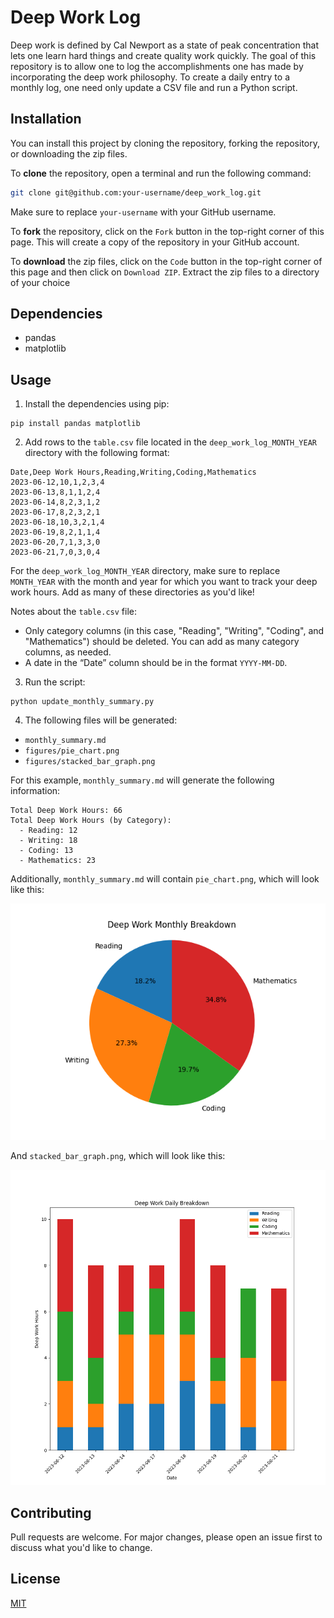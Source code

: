 # Deep Work Log

Deep work is defined by Cal Newport as a state of peak concentration that lets one learn hard things and create quality work quickly. The goal of this repository is to allow one to log the accomplishments one has made by incorporating the deep work philosophy. To create a daily entry to a monthly log, one need only update a CSV file and run a Python script.

## Installation

You can install this project by cloning the repository, forking the repository, or downloading the zip files.

To **clone** the repository, open a terminal and run the following command:

```sh
git clone git@github.com:your-username/deep_work_log.git
```

Make sure to replace `your-username` with your GitHub username.

To **fork** the repository, click on the `Fork` button in the top-right corner of this page. This will create a copy of the repository in your GitHub account.

To **download** the zip files, click on the `Code` button in the top-right corner of this page and then click on `Download ZIP`. Extract the zip files to a directory of your choice

## Dependencies

- pandas
- matplotlib

## Usage

1. Install the dependencies using pip:

```
pip install pandas matplotlib
```

2. Add rows to the `table.csv` file located in the `deep_work_log_MONTH_YEAR` directory with the following format:

```
Date,Deep Work Hours,Reading,Writing,Coding,Mathematics
2023-06-12,10,1,2,3,4
2023-06-13,8,1,1,2,4
2023-06-14,8,2,3,1,2
2023-06-17,8,2,3,2,1
2023-06-18,10,3,2,1,4
2023-06-19,8,2,1,1,4
2023-06-20,7,1,3,3,0
2023-06-21,7,0,3,0,4
```

For the `deep_work_log_MONTH_YEAR` directory, make sure to replace `MONTH_YEAR` with the month and year for which you want to track your deep work hours. Add as many of these directories as you'd like! 

Notes about the `table.csv` file:
- Only category columns (in this case, "Reading", "Writing", "Coding", and "Mathematics") should be deleted. You can add as many category columns, as needed. 
- A date in the “Date” column should be in the format `YYYY-MM-DD`. 

3. Run the script:

```
python update_monthly_summary.py
```

4. The following files will be generated:

- `monthly_summary.md`
- `figures/pie_chart.png`
- `figures/stacked_bar_graph.png`

For this example, `monthly_summary.md` will generate the following information:

```
Total Deep Work Hours: 66
Total Deep Work Hours (by Category):
  - Reading: 12
  - Writing: 18
  - Coding: 13
  - Mathematics: 23
```

Additionally, `monthly_summary.md` will contain `pie_chart.png`, which will look like this:

![Sample Pie Chart](deep_work_log_june_2023/figures/pie_chart.png)

And `stacked_bar_graph.png`, which will look like this:

![Sample Stacked Bar Graph](deep_work_log_june_2023/figures/stacked_bar_graph.png)

## Contributing

Pull requests are welcome. For major changes, please open an issue first to discuss what you'd like to change.

## License

[MIT](https://choosealicense.com/licenses/mit/)












